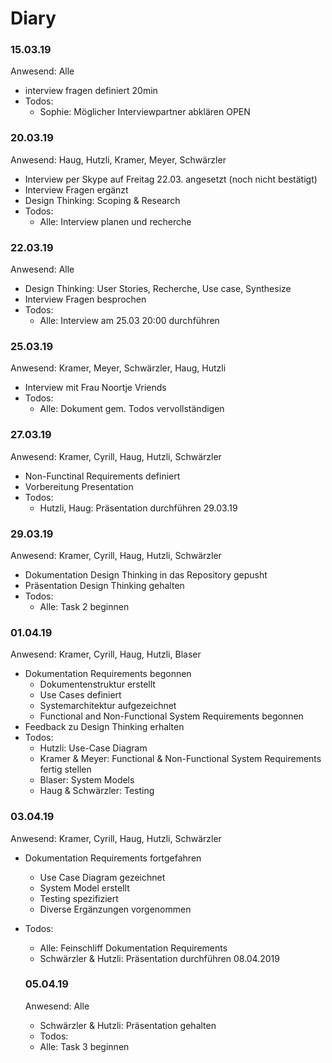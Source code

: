 # Diary
### 15.03.19 
Anwesend: Alle
* interview fragen definiert 20min
* Todos:
  * Sophie: Möglicher Interviewpartner abklären OPEN

### 20.03.19 
Anwesend: Haug, Hutzli, Kramer, Meyer, Schwärzler
* Interview per Skype auf Freitag 22.03. angesetzt (noch nicht bestätigt)
* Interview Fragen ergänzt
* Design Thinking: Scoping & Research
* Todos:
  * Alle: Interview planen und recherche

### 22.03.19
Anwesend: Alle
* Design Thinking: User Stories, Recherche, Use case, Synthesize
* Interview Fragen besprochen
* Todos:
  * Alle: Interview am 25.03 20:00 durchführen

### 25.03.19
Anwesend: Kramer, Meyer, Schwärzler, Haug, Hutzli
* Interview mit Frau Noortje Vriends
* Todos:
  * Alle: Dokument gem. Todos vervollständigen
  
### 27.03.19
Anwesend: Kramer, Cyrill, Haug, Hutzli, Schwärzler
* Non-Functinal Requirements definiert
* Vorbereitung Presentation
* Todos:
  * Hutzli, Haug: Präsentation durchführen 29.03.19

### 29.03.19
Anwesend: Kramer, Cyrill, Haug, Hutzli, Schwärzler
* Dokumentation Design Thinking in das Repository gepusht
* Präsentation Design Thinking gehalten
* Todos:
  * Alle: Task 2 beginnen

### 01.04.19
Anwesend: Kramer, Cyrill, Haug, Hutzli, Blaser
 * Dokumentation Requirements begonnen
   * Dokumentenstruktur erstellt
   * Use Cases definiert
   * Systemarchitektur aufgezeichnet
   * Functional and Non-Functional System Requirements begonnen
 * Feedback zu Design Thinking erhalten
 * Todos:
   * Hutzli: Use-Case Diagram
   * Kramer & Meyer: Functional & Non-Functional System Requirements fertig stellen
   * Blaser: System Models
   * Haug & Schwärzler: Testing
 
### 03.04.19
Anwesend: Kramer, Cyrill, Haug, Hutzli, Schwärzler
* Dokumentation Requirements fortgefahren
  * Use Case Diagram gezeichnet
  * System Model erstellt
  * Testing spezifiziert
  * Diverse Ergänzungen vorgenommen
* Todos:
  * Alle: Feinschliff Dokumentation Requirements
  * Schwärzler & Hutzli: Präsentation durchführen 08.04.2019
  
  ### 05.04.19
  Anwesend: Alle
  * Schwärzler & Hutzli: Präsentation gehalten
  * Todos:
   * Alle: Task 3 beginnen
